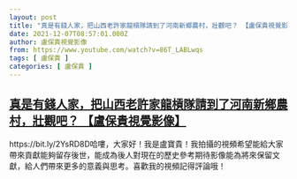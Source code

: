 ```yaml
---
layout: post
title: "真是有錢人家，把山西老許家龍槓隊請到了河南新鄉農村，壯觀吧？ 【盧保貴視覺影像】"
date: 2021-12-07T08:57:01.000Z
author: 盧保貴視覺影像
from: https://www.youtube.com/watch?v=86T_LABLwqs
tags: [ 盧保貴 ]
categories: [ 盧保貴 ]
---
```

<!--1638867421000-->
[真是有錢人家，把山西老許家龍槓隊請到了河南新鄉農村，壯觀吧？ 【盧保貴視覺影像】](https://www.youtube.com/watch?v=86T_LABLwqs)
------

<div>
https://bit.ly/2YsRD8D哈嘍，大家好！我是盧寶貴！我拍攝的視頻希望能給大家帶來貢獻能夠留存後世，能成為後人對現在的歷史參考期待影像能為將來保留文獻，給人們帶來更多的意義與思考。喜歡我的視頻記得評論哦！
</div>
